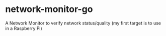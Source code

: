 # network-monitor-go #
A Network Monitor to verify network status/quality (my first target is to use in a Raspberry Pi)
